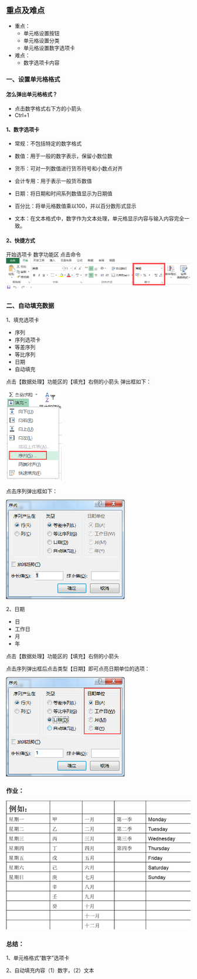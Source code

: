 ## 重点及难点
- 重点：
  - 单元格设置按钮
  - 单元格设置分类
  - 单元格设置数字选项卡
- 难点：
  - 数字选项卡内容

### 一、设置单元格格式

#### 怎么弹出单元格格式？
  - 点击数字格式右下方的小箭头
  - Ctrl+1

#### 1、数字选项卡

- 常规：不包括特定的数字格式

- 数值：用于一般的数字表示，保留小数位数

- 货币：可对一列数值进行货币符号和小数点对齐

- 会计专用：用于表示一般货币数值

- 日期：将日期和时间系列数值显示为日期值

- 百分比：将单元格数值乘以100，并以百分数形式显示

- 文本：在文本格式中，数字作为文本处理，单元格显示内容与输入内容完全一致。

#### 2、快捷方式
  开始选项卡 数字功能区 点击命令
![alt text](image-1.png)

### 二、自动填充数据

1、填充选项卡

- 序列
- 序列选项卡
- 等差序列
- 等比序列
- 日期
- 自动填充

点击【数据处理】功能区的【填充】右侧的小箭头
弹出框如下：

![alt text](image-2.png)

点击序列弹出框如下：

![alt text](image-3.png)



2、日期
- 日
- 工作日
- 月
- 年

点击【数据处理】功能区的【填充】右侧的小箭头

点击序列弹出框后点击类型【日期】即可点亮日期单位的选项：

![alt text](image-4.png)

### 作业：

![alt text](image-5.png)


### 总结：

1、单元格格式“数字”选项卡

2、自动填充内容（1）数字，（2）文本
